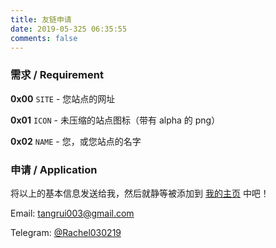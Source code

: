```yaml
---
title: 友链申请
date: 2019-05-325 06:35:55
comments: false
---
```

### 需求 / Requirement

**0x00** `SITE` - 您站点的网址

**0x01** `ICON` - 未压缩的站点图标（带有 alpha 的 png）

**0x02** `NAME` - 您，或您站点的名字

### 申请 / Application

将以上的基本信息发送给我，然后就静等被添加到 [我的主页](https://me.stfw.info) 中吧！

Email: tangrui003@gmail.com

Telegram: [@Rachel030219](https://t.me/Rachel030219)